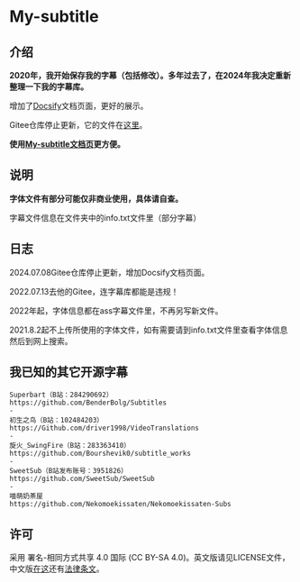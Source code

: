 # My-subtitle

## 介绍

**2020年，我开始保存我的字幕（包括修改）。多年过去了，在2024年我决定重新整理一下我的字幕库。**

增加了[Docsify](https://docsify.js.org)文档页面，更好的展示。

Gitee仓库停止更新，它的文件在[这里](https://gitee.com/little-data/my-subtitle)。

**使用[My-subtitle文档页](https://little-data.github.io/my-subtitle)更方便。**

## 说明

**字体文件有部分可能仅非商业使用，具体请自查。**

字幕文件信息在文件夹中的info.txt文件里（部分字幕）

## 日志

2024.07.08Gitee仓库停止更新，增加Docsify文档页面。

2022.07.13去他的Gitee，连字幕库都能是违规！

2022年起，字体信息都在ass字幕文件里，不再另写新文件。

2021.8.2起不上传所使用的字体文件，如有需要请到info.txt文件里查看字体信息然后到网上搜索。

## 我已知的其它开源字幕

```url
Superbart（B站：284290692）
https://github.com/BenderBolg/Subtitles
-
初生之鸟（B站：102484203）
https://Github.com/driver1998/VideoTranslations
-
旋火_SwingFire（B站：283363410）
https://github.com/Bourshevik0/subtitle_works
-
SweetSub（B站发布账号：3951826）
https://github.com/SweetSub/SweetSub
-
喵萌奶茶屋
https://github.com/Nekomoekissaten/Nekomoekissaten-Subs
```

## 许可

采用 署名-相同方式共享 4.0 国际 (CC BY-SA 4.0)。英文版请见LICENSE文件，中文版[在这](https://creativecommons.org/licenses/by-sa/4.0/deed.zh)还有[法律条文](https://creativecommons.org/licenses/by-sa/4.0/legalcode.zh-Hans)。

